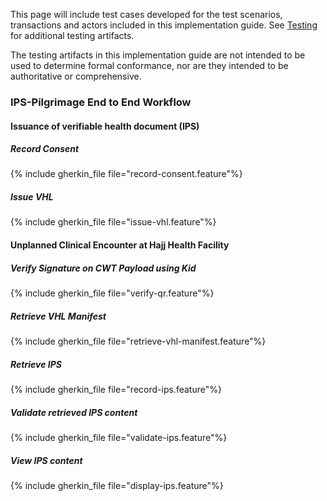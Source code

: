 This page will include test cases developed for the test scenarios, transactions and actors included in this implementation guide. See [Testing](testing.html) for additional testing artifacts.

The testing artifacts in this implementation guide are not intended to be used to determine formal conformance, nor are they intended to be authoritative or comprehensive.


### IPS-Pilgrimage End to End Workflow

#### Issuance of verifiable health document (IPS)

##### Record Consent

{% include gherkin_file file="record-consent.feature"%}

##### Issue VHL

{% include gherkin_file file="issue-vhl.feature"%}

#### Unplanned Clinical Encounter at Hajj Health Facility

##### Verify Signature on CWT Payload using Kid

{% include gherkin_file file="verify-qr.feature"%}

##### Retrieve VHL Manifest

{% include gherkin_file file="retrieve-vhl-manifest.feature"%}

##### Retrieve IPS

{% include gherkin_file file="record-ips.feature"%}

##### Validate retrieved IPS content

{% include gherkin_file file="validate-ips.feature"%}

##### View IPS content

{% include gherkin_file file="display-ips.feature"%}

